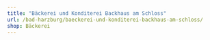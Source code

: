 ```yaml
---
title: "Bäckerei und Konditerei Backhaus am Schloss"
url: /bad-harzburg/baeckerei-und-konditerei-backhaus-am-schloss/
shop: Bäckerei
---
```

